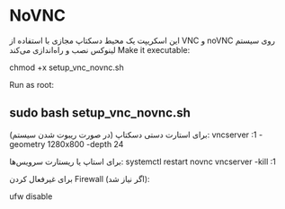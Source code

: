 # NoVNC
این اسکریپت یک محیط دسکتاپ مجازی با استفاده از VNC و noVNC روی سیستم لینوکس نصب و راه‌اندازی می‌کند
Make it executable:

chmod +x setup_vnc_novnc.sh


Run as root:

sudo bash setup_vnc_novnc.sh
----------------------------------------------------------
برای استارت دستی دسکتاپ (در صورت ریبوت شدن سیستم):
vncserver :1 -geometry 1280x800 -depth 24



برای استاپ یا ریستارت سرویس‌ها:
systemctl restart novnc
vncserver -kill :1


برای غیرفعال کردن Firewall (اگر نیاز شد):

ufw disable

